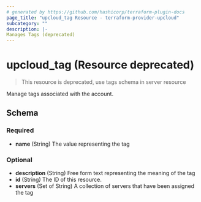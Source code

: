 ```yaml
---
# generated by https://github.com/hashicorp/terraform-plugin-docs
page_title: "upcloud_tag Resource - terraform-provider-upcloud"
subcategory: ""
description: |-
Manages Tags (deprecated)
---
```


# upcloud_tag (Resource deprecated) 

> This resource is deprecated, use tags schema in server resource

Manage tags associated with the account.


<!-- schema generated by tfplugindocs -->
## Schema

### Required

- **name** (String) The value representing the tag

### Optional

- **description** (String) Free form text representing the meaning of the tag
- **id** (String) The ID of this resource.
- **servers** (Set of String) A collection of servers that have been assigned the tag
